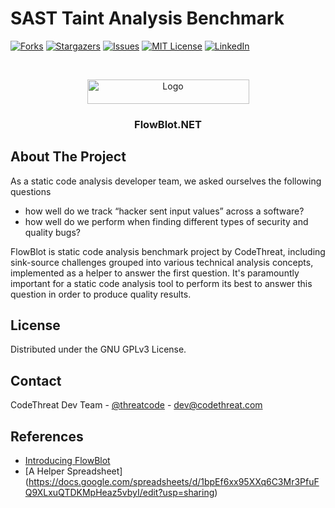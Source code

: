
# SAST Taint Analysis Benchmark
[![Forks][forks-shield]][forks-url]
[![Stargazers][stars-shield]][stars-url]
[![Issues][issues-shield]][issues-url]
[![MIT License][license-shield]][license-url]
[![LinkedIn][linkedin-shield]][linkedin-url]



<!-- PROJECT LOGO -->
<br />
<p align="center">
  <a href="https://codethreat.com">
    <img src="https://codethreat.com/images/Codethreat-Logo-kucuk-logo-p-800.png" alt="Logo" width="259" height="39">
  </a>

  <h3 align="center">FlowBlot.NET</h3>

</p>



<!-- ABOUT THE PROJECT -->
## About The Project

As a static code analysis developer team, we asked ourselves the following questions

* how well do we track “hacker sent input values” across a software?
* how well do we perform when finding different types of security and quality bugs?

FlowBlot is static code analysis benchmark project by CodeThreat, including sink-source challenges grouped into various technical analysis concepts, implemented as a helper to answer the first question. It's paramountly important for a static code analysis tool to perform its best to answer this question in order to produce quality results. 

<!-- LICENSE -->
## License

Distributed under the GNU GPLv3 License.



<!-- CONTACT -->
## Contact

CodeThreat Dev Team - [@threatcode](https://twitter.com/threatcode) - dev@codethreat.com



<!-- ACKNOWLEDGEMENTS -->
## References
* [Introducing FlowBlot](https://medium.com/@codethreat/introducing-flowblot-d1594f688131)
* [A Helper Spreadsheet] (https://docs.google.com/spreadsheets/d/1bpEf6xx95XXq6C3Mr3PfuFQ9XLxuQTDKMpHeaz5vbyI/edit?usp=sharing)





<!-- MARKDOWN LINKS & IMAGES -->
<!-- https://www.markdownguide.org/basic-syntax/#reference-style-links -->
[forks-shield]: https://img.shields.io/github/forks/CodeThreat/FlowBlot.Net.svg?style=flat-square
[forks-url]: https://github.com/CodeThreat/FlowBlot.Net/network/members
[stars-shield]: https://img.shields.io/github/stars/CodeThreat/FlowBlot.Net.svg?style=flat-square
[stars-url]: https://github.com/CodeThreat/FlowBlot.Net/stargazers
[issues-shield]: https://img.shields.io/github/issues/CodeThreat/FlowBlot.Net.svg?style=flat-square
[issues-url]: https://github.com/othneildrew/FlowBlot.Net/issues
[license-shield]: https://img.shields.io/github/license/CodeThreat/FlowBlot.Net.svg?style=flat-square
[license-url]: https://github.com/CodeThreat/FlowBlot.Net/blob/master/License.txt
[linkedin-shield]: https://img.shields.io/badge/-LinkedIn-black.svg?style=flat-square&logo=linkedin&colorB=555
[linkedin-url]: https://www.linkedin.com/company/codethreat
